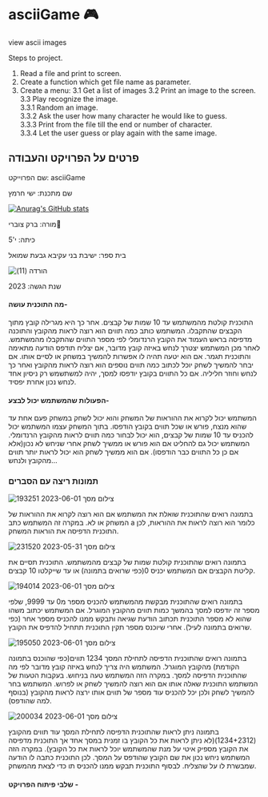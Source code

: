 # asciiGame 🎮
view ascii images

Steps to project.
1. Read a file and print to screen.   
2. Create a function which get file name as parameter.
3. Create a menu:
3.1 Get a list of images
3.2 Print an image to the screen.
3.3 Play recognize the image.  
3.3.1 Random an image.  
3.3.2 Ask the user how many character he would like to guess.   
3.3.3 Print from the file till the end or number of character.   
3.3.4 Let the user guess or play again with the same image.
## פרטים על הפרויקט והעבודה

שם הפרוייקט: asciiGame

שם מתכנת: ישי חרמץ


[![Anurag's GitHub stats](https://github-readme-stats.vercel.app/api?username=IshayHarmatz)](https://github.com/anuraghazra/github-readme-stats)


מורה: ברק צוברי👑

כיתה: י'5

בית ספר: ישיבת בני עקיבא גבעת שמואל

![הורדה (11)](https://github.com/IshayHarmatz/asciiGame/assets/117118962/0321ac9c-8c7d-4d46-bf92-381b3e10799d)

שנת הגשה: 2023

#### מה התוכנית עושה-

התוכנית קולטת מהמשתמש עד 10 שמות של קבצים. אחר כך היא מגרילה קובץ מתוך הקבצים שהתקבלו.
המשתמש כותב כמה תווים הוא רוצה לראות מהקובץ והתוכנה מדפיסה בראש העמוד את הקובץ הרנדומלי לפי מספר התווים שהתקבלו מהמשתמש. 
לאחר מכן המשתמש יצטרך לנחש באיזה קובץ מדובר, אם יצליח תודפס הודעה מתאימה והתוכנית תגמר.
אם הוא יטעה תהיה לו אפשרות להמשיך במשחק או לסיים אותו. אם יבחר להמשיך לשחק יוכל לכתוב כמה תווים נוספים הוא רוצה לראות מהקובץ ואחר כך לנחש וחוזר חליליה. אם כל התווים בקובץ יודפסו למסך, יהיה למשתשמש רק ניסיון אחד לנחש נכון אחרת יפסיד.

#### הפעולות שהמשתמש יכול לבצע-

המשתמש יכול לקרוא את ההוראות של המשחק והוא יכול לשחק במשחק פעם אחת עד שהוא מנצח, פורש או שכל תווים בקובץ הודפסו.
בתוך המשחק עצמו המשתמש יכול להכניס עד 10 שמות של קבצים, הוא יכול לבחור כמה תווים לראות מהקובץ הרנדומלי.
המשתמש יכול גם להחליט אם הוא פורש או ממשיך לשחק אחרי שניחש לא נכון(אלא אם כן כל התווים כבר הודפסו).
אם הוא ממשיך לשחק הוא יכול לראות יותר תווים מהקובץ ולנחש...

### תמונות ריצה עם הסברים

![צילום מסך 2023-06-01 193251](https://github.com/IshayHarmatz/asciiGame/assets/117118962/1d7a16e8-6aee-4ed2-92ce-2f0d2920f157)

בתמונה רואים שהתוכנית שואלת את המשתמש אם הוא רוצה לקרוא את ההוראות של המשחק או לא. במקרה זה המשתמש כתב a כלומר הוא רוצה לראות את ההוראות, לכן התוכנית הדפיסה את הוראות המשחק.

![צילום מסך 2023-05-31 231520](https://github.com/IshayHarmatz/asciiGame/assets/117118962/83717701-9d01-4ca7-875c-bf235c9c7b45)

בתמונה רואים שהתוכנית קולטת שמות של קבצים מהמשתמש. התוכנית תסיים את קליטת הקבצים אם המשתמש יכניס 0(כפי שרואים בתמונה) או עד שייקלטו 10 קבצים.

![צילום מסך 2023-06-01 194014](https://github.com/IshayHarmatz/asciiGame/assets/117118962/09103fb9-8bb9-4810-9919-0684245733fe)

בתמונה רואים שהתוכנית מבקשת מהמשתמש להכניס מספר מ0 עד 9999, שלפי מספר זה יודפסו למסך בהמשך כמות תווים מהקובץ המוגרל. אם המשתמש יכתוב משהו שהוא לא מספר התוכנית תכתוב הודעת שגיאה ותבקש ממנו להכניס מספר אחר (כפי שרואים בתמונה לעיל). אחרי שיוכנס מספר תקין התוכנית תתחיל להדפיס את הקובץ.

![צילום מסך 2023-06-01 195050](https://github.com/IshayHarmatz/asciiGame/assets/117118962/2026b102-64cc-4f4d-b88c-4a21d0f5e7c1)

בתמונה רואים שהתוכנית הדפיסה לתחילת המסך 1234 תווים(כפי שהוכנס בתמונה הקודמת) מהקובץ המוגרל. המשתמש היה צריך לנחש באיזה קובץ מדובר לפי מה שהתוכנית הדפיסה למסך. במקרה הזה המשתמש טעה בניחוש. בעקבות הטעות של המשתמש התוכנית שאלה אותו אם הוא רוצה להמשיך לשחק או לפרוש. המשתמש בחר להמשיך לשחק ולכן יכל להכניס עוד מספר של תווים אותו ירצה לראות מהקובץ (בנוסף למה שהודפס).

![צילום מסך 2023-06-01 200034](https://github.com/IshayHarmatz/asciiGame/assets/117118962/c32dc2ce-5ad4-4660-b876-e466774f01dd)

בתמונה ניתן לראות שהתוכנית הדפיסה לתחילת המסך עוד תווים מהקובץ (1234+2312)(לא ניתן לראות את כל הקובץ בו זמנית במסך אחד אך התוכנית מדפיסה את הקובץ מספיק איטי על מנת שהמשתמש יוכל לראות את כל הקובץ). במקרה הזה המשתמש ניחש נכון את שם הקובץ שהודפס על המסך. לכן התוכנית כתבה לו הודעה שמבשרת לו על שהצליח. לבסוף התוכנית תבקש ממנו להכניס תו כדי לצאת מהמשחק. 

#### שלבי פיתוח הפרויקט - 

